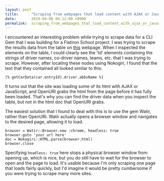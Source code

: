 ```yaml
---
layout: post
title:      "Scraping from webpages that load content with AJAX or JavaScript"
date:       2019-04-08 04:12:00 +0000
permalink:  scraping_from_webpages_that_load_content_with_ajax_or_javascript
---
```



I encountered an interesting problem while trying to scrape data for a CLI Gem that I was building for a Flatiron School project. I was trying to scrape the results data from the table on [this](https://www.wrc.com/en/wrc/results/monte-carlo/stage-times/page/318-226---.html) webpage. When I inspected the elements on the table, I could clearly see the 'td' elements containing the strings of driver names, co-driver names, teams, etc. that I was trying to scrape. However, after locating these nodes using Nokogiri, I found that the text that they contained all looked similar to this:

`[% getCarData(car.entryId).driver.abbvName %]`

It turns out that the site was loading some of its html with AJAX or JavaScript, and OpenURI grabs the html from the page before it has fully been loaded. That's why you can find the driver data when you inspect the table, but not in the html doc that OpenURI grabs.

The easiest solution that I found to deal with this is to use the gem Watir, rather than OpenURI. Watir actually opens a browser window and navigates to the desired page, allowing it to load.

```
browser = Watir::Browser.new :chrome, headless: true
browser.goto 'your url here'
doc = Nokogiri::HTML.parse(browser.html)
browser.close
```

Specifying `headless: true` here stops a physical browser window from opening up, which is nice, but you do still have to wait for the browser to open and the page to load. It's usable because I'm only scraping one page that loads fairly quickly, but I'd imagine it would be pretty cumbersome if you were trying to scrape many more sites.
